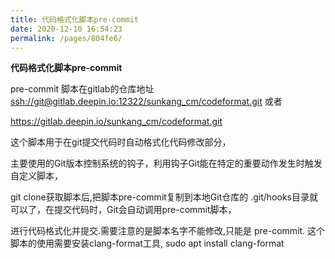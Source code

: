 ```yaml
---
title: 代码格式化脚本pre-commit
date: 2020-12-10 16:54:23
permalink: /pages/804fe6/
---
```

**代码格式化脚本pre-commit**

pre-commit 脚本在gitlab的仓库地址 [ssh://git@gitlab.deepin.io:12322/sunkang_cm/codeformat.git](ssh://git@gitlab.deepin.io:12322/sunkang_cm/codeformat.git) 或者

https://gitlab.deepin.io/sunkang_cm/codeformat.git

这个脚本用于在git提交代码时自动格式化代码修改部分，

主要使用的Git版本控制系统的钩子，利用钩子Git能在特定的重要动作发生时触发自定义脚本，

git clone获取脚本后,把脚本pre-commit复制到本地Git仓库的 .git/hooks目录就可以了，在提交代码时，Git会自动调用pre-commit脚本，

进行代码格式化并提交.需要注意的是脚本名字不能修改,只能是 pre-commit. 这个脚本的使用需要安装clang-format工具, sudo apt install clang-format